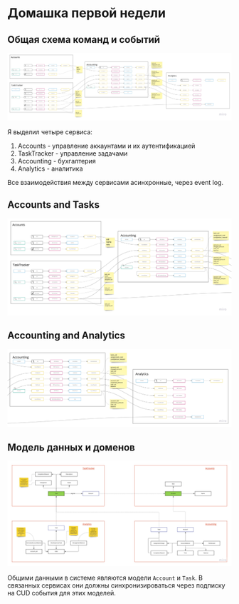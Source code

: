 # Домашка первой недели

## Общая схема команд и событий

![](EventsFlow.jpg)

Я выделил четыре сервиса:

1. Accounts - управление аккаунтами и их аутентификацией
2. TaskTracker - управление задачами
3. Accounting - бухгалтерия
4. Analytics - аналитика

Все взаимодействия между сервисами асинхронные, через event log.


## Accounts and Tasks

![](EventsFlow-AccountsAndTasks.jpg)

## Accounting and Analytics

![](EventsFlow-AccountingAndAnalytics.jpg)

## Модель данных и доменов

![](Domains_Models.jpg)

Общими данными в системе являются модели `Account` и `Task`. В связанных сервисах
они должны синхронизироваться через подписку на CUD события для этих моделей.
